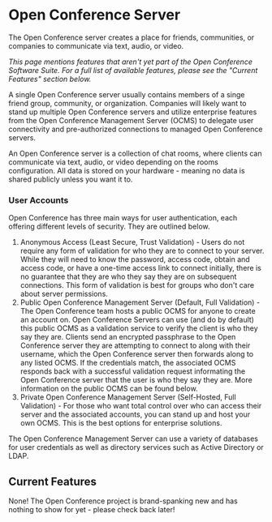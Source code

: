 # Open Conference Server

The Open Conference server creates a place for friends, communities, or companies to communicate via text, audio, or video.

_This page mentions features that aren't yet part of the Open Conference Software Suite. For a full list of available features, please see the "Current Features" section below._

A single Open Conference server usually contains members of a singe friend group, community, or organization. Companies will likely want to stand up multiple Open Conference servers and utilize enterprise features from the Open Conference Management Server (OCMS) to delegate user connectivity and pre-authorized connections to managed Open Conference servers.

An Open Conference server is a collection of chat rooms, where clients can communicate via text, audio, or video depending on the rooms configuration. All data is stored on your hardware - meaning no data is shared publicly unless you want it to.

### User Accounts

Open Conference has three main ways for user authentication, each offering different levels of security. They are outlined below.

1. Anonymous Access (Least Secure, Trust Validation) - Users do not require any form of validation for who they are to connect to your server. While they will need to know the password, access code, obtain and access code, or have a one-time access link to connect initially, there is no guarantee that they are who they say they are on subsequent connections. This form of validation is best for groups who don't care about server permissions.
2. Public Open Conference Management Server (Default, Full Validation) - The Open Conference team hosts a public OCMS for anyone to create an account on. Open Conference Servers can use (and do by default) this public OCMS as a validation service to verify the client is who they say they are. Clients send an encrypted passphrase to the Open Conference server they are attempting to connect to along with their username, which the Open Conference server then forwards along to any listed OCMS. If the credentials match, the associated OCMS responds back with a successful validation request informating the Open Conference server that the user is who they say they are. More information on the public OCMS can be found below.
3. Private Open Conference Management Server (Self-Hosted, Full Validation) - For those who want total control over who can access their server and the associated accounts, you can stand up and host your own OCMS. This is the best options for enterprise solutions.

The Open Conference Management Server can use a variety of databases for user credentials as well as directory services such as Active Directory or LDAP.

## Current Features
None! The Open Conference project is brand-spanking new and has nothing to show for yet - please check back later!
